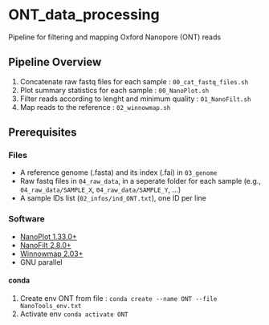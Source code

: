 # ONT_data_processing

Pipeline for filtering and mapping Oxford Nanopore (ONT) reads

## Pipeline Overview

1. Concatenate raw fastq files for each sample : `00_cat_fastq_files.sh`
2. Plot summary statistics for each sample : `00_NanoPlot.sh` 
3. Filter reads according to lenght and minimum quality : `01_NanoFilt.sh` 
4. Map reads to the reference : `02_winnowmap.sh` 

## Prerequisites

### Files

* A reference genome (.fasta) and its index (.fai) in `03_genome`
* Raw fastq files in `04_raw_data`, in a seperate folder for each sample (e.g., `04_raw_data/SAMPLE_X`, `04_raw_data/SAMPLE_Y`, ...)
* A sample IDs list (`02_infos/ind_ONT.txt`), one ID per line

### Software
* [NanoPlot 1.33.0+](https://github.com/wdecoster/NanoPlot/releases/tag/1.33.0)
* [NanoFilt 2.8.0+](https://github.com/wdecoster/nanofilt/releases/tag/v2.8.0)
* [Winnowmap 2.03+](https://github.com/marbl/Winnowmap/releases/tag/v2.03)
* GNU parallel

#### conda

1. Create env ONT from file : `conda create --name ONT --file NanoTools_env.txt`
2. Activate env `conda activate ONT`